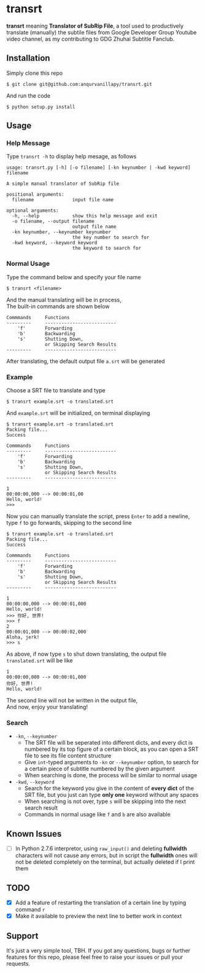 transrt
=======

**transrt** meaning **Translator of SubRip File**, a tool used to
productively translate (manually) the subtile files from Google
Developer Group Youtube video channel, as my contributing to GDG
Zhuhai Subtitle Fanclub.

Installation
------------

Simply clone this repo

```
$ git clone git@github.com:anqurvanillapy/transrt.git
```

And run the code

```
$ python setup.py install
```

Usage
-----

### Help Message ###

Type `transrt -h` to display help mesage, as follows

```
usage: transrt.py [-h] [-o filename] [-kn keynumber | -kwd keyword] filename

A simple manual translator of SubRip file

positional arguments:
  filename              input file name

optional arguments:
  -h, --help            show this help message and exit
  -o filename, --output filename
                        output file name
  -kn keynumber, --keynumber keynumber
                        the key number to search for
  -kwd keyword, --keyword keyword
                        the keyword to search for

```

### Normal Usage ###

Type the command below and specify your file name

```
$ transrt <filename>
```

And the manual translating will be in process,  
The built-in commands are shown below

```
Commmands     Functions
---------     --------------------------
    'f'       Forwarding
    'b'       Backwarding
    's'       Shutting Down,
              or Skipping Search Results
---------     --------------------------
```

After translating, the default output file `a.srt` will be generated

### Example ###

Choose a SRT file to translate and type

```
$ transrt example.srt -o translated.srt
```

And `example.srt` will be initialized, on terminal displaying

```
$ transrt example.srt -o translated.srt
Packing file...
Success

Commmands     Functions
---------     --------------------------
    'f'       Forwarding
    'b'       Backwarding
    's'       Shutting Down,
              or Skipping Search Results
---------     --------------------------

1
00:00:00,000 --> 00:00:01,00
Hello, world!
>>> 
```
Now you can manually translate the script, press `Enter` to add a
newline, type `f` to go forwards, skipping to the second line

```
$ transrt example.srt -o translated.srt
Packing file...
Success

Commmands     Functions
---------     --------------------------
    'f'       Forwarding
    'b'       Backwarding
    's'       Shutting Down,
              or Skipping Search Results
---------     --------------------------

1
00:00:00,000 --> 00:00:01,000
Hello, world!
>>> 你好, 世界!
>>> f
2
00:00:01,000 --> 00:00:02,000
Aloha, jerk!
>>> s
```

As above, if now type `s` to shut down translating, the output file
`translated.srt` will be like

```
1
00:00:00,000 --> 00:00:01,000
你好, 世界!
Hello, world!
```

The second line will not be written in the output file,  
And now, enjoy your translating!

### Search ###

- `-kn`, `--keynumber`
    + The SRT file will be seperated into different dicts, and every
    dict is numbered by its top figure of a certain block, as you can
    open a SRT file to see its file content structure
    + Give `int`-typed arguments to `-kn` or `--keynumber` option, to
    search for a certain piece of subtitle numbered by the given
    argument
    + When searching is done, the process will be similar to normal
    usage
- `-kwd`, `--keyword`
    + Search for the keyword you give in the content of **every dict**
    of the SRT file, but you just can type **only one** keyword
    without any spaces
    + When searching is not over, type `s` will be skipping into the
    next search result
    + Commands in normal usage like `f` and `b` are also available

Known Issues
------------

* [ ] In Python 2.7.6 interpretor, using `raw_input()` and deleting
**fullwidth** characters will not cause any errors, but in script the
**fullwidth** ones will not be deleted completely on the terminal, but
actually deleted if I print them

TODO
----

* [x] Add a feature of restarting the translation of a certain line by
typing command `r`
* [x] Make it available to preview the next line to better work in
context

Support
-------

It's just a very simple tool, TBH. If you got any questions, bugs or
further features for this repo, please feel free to raise your issues
or pull your requests.